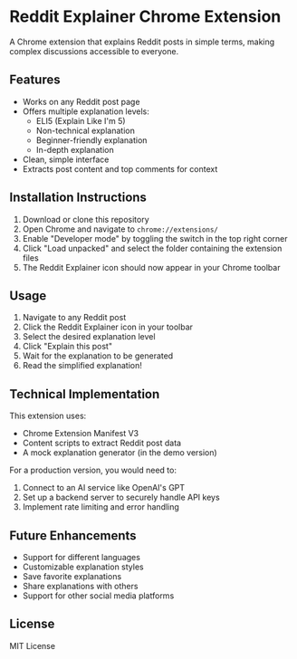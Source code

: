 # Reddit Explainer Chrome Extension

A Chrome extension that explains Reddit posts in simple terms, making complex discussions accessible to everyone.

## Features

- Works on any Reddit post page
- Offers multiple explanation levels:
  - ELI5 (Explain Like I'm 5)
  - Non-technical explanation
  - Beginner-friendly explanation
  - In-depth explanation
- Clean, simple interface
- Extracts post content and top comments for context

## Installation Instructions

1. Download or clone this repository
2. Open Chrome and navigate to `chrome://extensions/`
3. Enable "Developer mode" by toggling the switch in the top right corner
4. Click "Load unpacked" and select the folder containing the extension files
5. The Reddit Explainer icon should now appear in your Chrome toolbar

## Usage

1. Navigate to any Reddit post
2. Click the Reddit Explainer icon in your toolbar
3. Select the desired explanation level
4. Click "Explain this post"
5. Wait for the explanation to be generated
6. Read the simplified explanation!

## Technical Implementation

This extension uses:
- Chrome Extension Manifest V3
- Content scripts to extract Reddit post data
- A mock explanation generator (in the demo version)

For a production version, you would need to:
1. Connect to an AI service like OpenAI's GPT
2. Set up a backend server to securely handle API keys
3. Implement rate limiting and error handling

## Future Enhancements

- Support for different languages
- Customizable explanation styles
- Save favorite explanations
- Share explanations with others
- Support for other social media platforms

## License

MIT License 